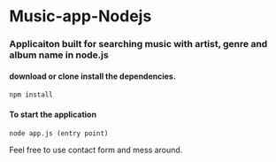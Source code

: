 # Music-app-Nodejs

### Applicaiton built for searching music with artist, genre and album name in node.js


#### download or clone install the dependencies.
```
npm install
```

#### To start the application
```
node app.js (entry point)
```

Feel free to use contact form and mess around.

